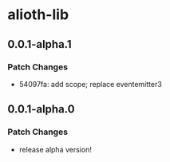 # alioth-lib

## 0.0.1-alpha.1

### Patch Changes

- 54097fa: add scope; replace eventemitter3

## 0.0.1-alpha.0

### Patch Changes

- release alpha version!
